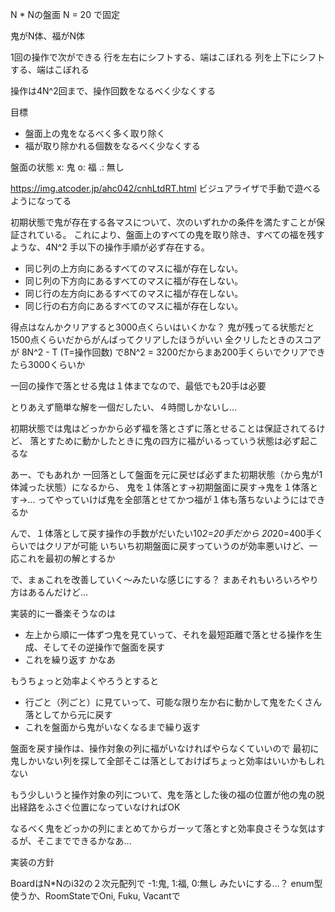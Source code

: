 N * Nの盤面
N = 20 で固定

鬼がN体、福がN体

1回の操作で次ができる
行を左右にシフトする、端はこぼれる
列を上下にシフトする、端はこぼれる

操作は4N^2回まで、操作回数をなるべく少なくする

目標
- 盤面上の鬼をなるべく多く取り除く
- 福が取り除かれる個数をなるべく少なくする

盤面の状態
x: 鬼
o: 福
.: 無し

https://img.atcoder.jp/ahc042/cnhLtdRT.html
ビジュアライザで手動で遊べるようになってる

初期状態で鬼が存在する各マスについて、次のいずれかの条件を満たすことが保証されている。
これにより、盤面上のすべての鬼を取り除き、すべての福を残すような、4N^2 手以下の操作手順が必ず存在する。
- 同じ列の上方向にあるすべてのマスに福が存在しない。
- 同じ列の下方向にあるすべてのマスに福が存在しない。
- 同じ行の左方向にあるすべてのマスに福が存在しない。
- 同じ行の右方向にあるすべてのマスに福が存在しない。

得点はなんかクリアすると3000点くらいはいくかな？
鬼が残ってる状態だと1500点くらいだからがんばってクリアしたほうがいい
全クリしたときのスコアが 8N^2 - T (T=操作回数) で8N^2 = 3200だからまあ200手くらいでクリアできたら3000くらいか

一回の操作で落とせる鬼は１体までなので、最低でも20手は必要

とりあえず簡単な解を一個だしたい、４時間しかないし…

初期状態では鬼はどっかから必ず福を落とさずに落とせることは保証されてるけど、
落とすために動かしたときに鬼の四方に福がいるっていう状態は必ず起こるな

あー、でもあれか
一回落として盤面を元に戻せば必ずまた初期状態（から鬼が1体減った状態）になるから、
鬼を１体落とす→初期盤面に戻す→鬼を１体落とす→…
ってやっていけば鬼を全部落とせてかつ福が１体も落ちないようにはできるか

んで、１体落として戻す操作の手数がだいたい10*2=20手だから
20*20=400手くらいではクリアが可能
いちいち初期盤面に戻すっていうのが効率悪いけど、一応これを最初の解とするか

で、まぁこれを改善していく～みたいな感じにする？
まあそれもいろいろやり方はあるんだけど…

実装的に一番楽そうなのは
- 左上から順に一体ずつ鬼を見ていって、それを最短距離で落とせる操作を生成、そしてその逆操作で盤面を戻す
- これを繰り返す
かなあ

もうちょっと効率よくやろうとすると
- 行ごと（列ごと）に見ていって、可能な限り左か右に動かして鬼をたくさん落としてから元に戻す
- これを盤面から鬼がいなくなるまで繰り返す

盤面を戻す操作は、操作対象の列に福がいなければやらなくていいので
最初に鬼しかいない列を探して全部そこは落としておけばちょっと効率はいいかもしれない

もう少しいうと操作対象の列について、鬼を落とした後の福の位置が他の鬼の脱出経路をふさぐ位置になっていなければOK

なるべく鬼をどっかの列にまとめてからガーッて落とすと効率良さそうな気はするが、そこまでできるかなあ…

実装の方針

BoardはN*Nのi32の２次元配列で
-1:鬼, 1:福, 0:無し
みたいにする…？
enum型使うか、RoomStateでOni, Fuku, Vacantで
